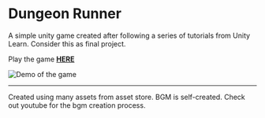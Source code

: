 # Dungeon Runner

A simple unity game created after following a series of tutorials from Unity Learn. Consider this as final project.

Play the game [__HERE__](https://admijw.github.io/DungeonRunner/)

![Demo of the game](./Demo.gif)

---

Created using many assets from asset store. BGM is self-created. Check out youtube for the bgm creation process.